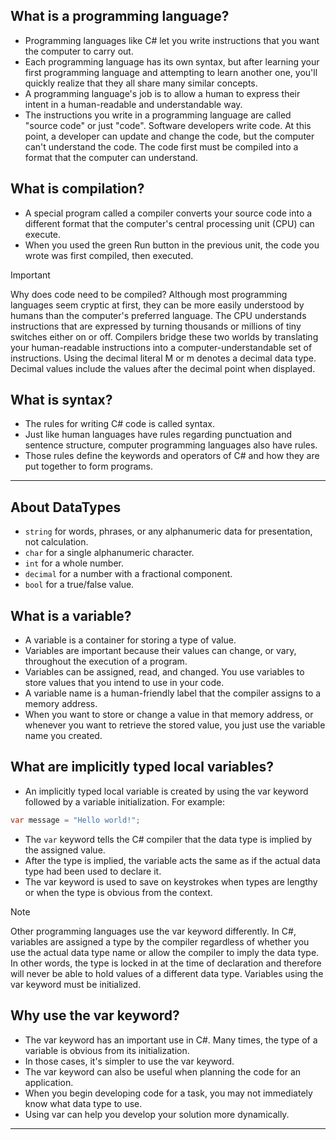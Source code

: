 ## What is a programming language?
- Programming languages like C# let you write instructions that you want the computer to carry out.
- Each programming language has its own syntax, but after learning your first programming language and attempting to learn another one, you'll quickly realize that they all share many similar concepts.
- A programming language's job is to allow a human to express their intent in a human-readable and understandable way.
- The instructions you write in a programming language are called "source code" or just "code". Software developers write code.
At this point, a developer can update and change the code, but the computer can't understand the code. The code first must be compiled into a format that the computer can understand.

## What is compilation?
- A special program called a compiler converts your source code into a different format that the computer's central processing unit (CPU) can execute. 
- When you used the green Run button in the previous unit, the code you wrote was first compiled, then executed.

> [!IMPORTANT]
> Why does code need to be compiled? Although most programming languages seem cryptic at first, they can be more easily understood by humans than the computer's preferred language.
> The CPU understands instructions that are expressed by turning thousands or millions of tiny switches either on or off.
> Compilers bridge these two worlds by translating your human-readable instructions into a computer-understandable set of instructions.
> Using the decimal literal M or m denotes a decimal data type. Decimal values include the values after the decimal point when displayed.

## What is syntax?
- The rules for writing C# code is called syntax. 
- Just like human languages have rules regarding punctuation and sentence structure, computer programming languages also have rules.
- Those rules define the keywords and operators of C# and how they are put together to form programs.

--- 
## About DataTypes
 - `string` for words, phrases, or any alphanumeric data for presentation, not calculation.
- `char` for a single alphanumeric character.
- `int` for a whole number.
- `decimal` for a number with a fractional component.
- `bool` for a true/false value.

## What is a variable?
- A variable is a container for storing a type of value.
- Variables are important because their values can change, or vary, throughout the execution of a program.
- Variables can be assigned, read, and changed. You use variables to store values that you intend to use in your code.
- A variable name is a human-friendly label that the compiler assigns to a memory address.
- When you want to store or change a value in that memory address, or whenever you want to retrieve the stored value, you just use the variable name you created.

## What are implicitly typed local variables?
- An implicitly typed local variable is created by using the var keyword followed by a variable initialization. For example:
```cs
var message = "Hello world!";
```
- The `var` keyword tells the C# compiler that the data type is implied by the assigned value.
- After the type is implied, the variable acts the same as if the actual data type had been used to declare it.
- The var keyword is used to save on keystrokes when types are lengthy or when the type is obvious from the context.
> [!NOTE]
> Other programming languages use the var keyword differently. In C#, variables are assigned a type by the compiler regardless of whether you use the actual data type name or allow the compiler to imply the data type. In other words, the type is locked in at the time of declaration and therefore will never be able to hold values of a different data type.
> Variables using the var keyword must be initialized.
## Why use the var keyword?
- The var keyword has an important use in C#. Many times, the type of a variable is obvious from its initialization.
- In those cases, it's simpler to use the var keyword.
- The var keyword can also be useful when planning the code for an application.
- When you begin developing code for a task, you may not immediately know what data type to use.
- Using var can help you develop your solution more dynamically.
--- 
<!-- > [!IMPORTANT]
> Hello important

> [!TIP]
> Hello tip -->
